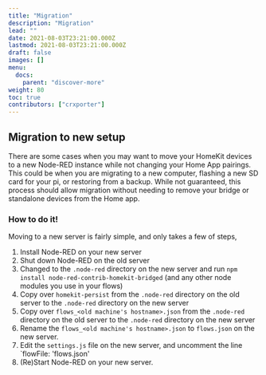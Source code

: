 ```yaml
---
title: "Migration"
description: "Migration"
lead: ""
date: 2021-08-03T23:21:00.000Z
lastmod: 2021-08-03T23:21:00.000Z
draft: false
images: []
menu:
  docs:
    parent: "discover-more"
weight: 80
toc: true
contributors: ["crxporter"]
---
```


## Migration to new setup
There are some cases when you may want to move your HomeKit devices to a new Node-RED instance while not changing your Home App pairings.
This could be when you are migrating to a new computer, flashing a new SD card for your pi, or restoring from a backup.
While not guaranteed, this process should allow migration without needing to remove your bridge or standalone devices from the Home app.

### How to do it!
Moving to a new server is fairly simple, and only takes a few of steps,
1. Install Node-RED on your new server
2. Shut down Node-RED on the old server
3. Changed to the `.node-red` directory on the new server and run `npm install node-red-contrib-homekit-bridged` (and any other node modules you use in your flows)
4. Copy over `homekit-persist` from the `.node-red` directory on the old server to the `.node-red` directory on the new server
5. Copy over `flows_<old machine's hostname>.json` from the `.node-red` directory on the old server to the `.node-red` directory on the new server
6. Rename the `flows_<old machine's hostname>.json` to `flows.json` on the new server.
7. Edit the `settings.js` file on the new server, and uncomment the line `flowFile: 'flows.json'
8. (Re)Start Node-RED on your new server.
